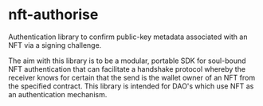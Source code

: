 # nft-authorise
Authentication library to confirm public-key metadata associated with an NFT via a signing challenge.

The aim with this library is to be a modular, portable SDK for soul-bound NFT authentication that can facilitate a handshake protocol whereby the receiver knows for certain that the send is the wallet owner of an NFT from the specified contract. This library is intended for DAO's which use NFT as an authentication mechanism.
